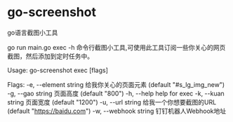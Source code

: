 # go-screenshot


go语言截图小工具

go run main.go exec -h
命令行截图小工具,可使用此工具订阅一些你关心的网页截图，然后添加到定时任务中。

Usage:
  go-screenshot exec [flags]

Flags:
  -e, --element string   给我你关心的页面元素 (default "#s_lg_img_new")
  -g, --gao string       页面高度 (default "800")
  -h, --help             help for exec
  -k, --kuan string      页面宽度 (default "1200")
  -u, --url string       给我一个你想要截图的URL (default "https://baidu.com")
  -w, --webhook string   钉钉机器人Webhook地址
